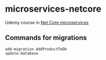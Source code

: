 # microservices-netcore
Udemy course in [Net Core microservices](https://nagarro.udemy.com/course/net-core-microservices-the-complete-guide-net-6-mvc/learn/lecture/26602424#overview)


## Commands for migrations 
```
add-migration AddProductToDb
update-database
```